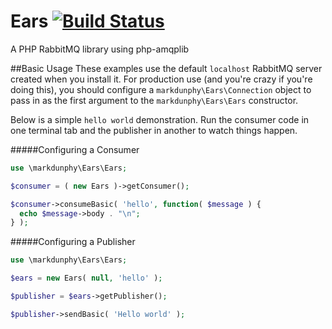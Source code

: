 Ears [![Build Status](https://travis-ci.org/markdunphy/ears.svg?branch=master)](https://travis-ci.org/markdunphy/ears)
====

A PHP RabbitMQ library using php-amqplib

##Basic Usage
These examples use the default `localhost` RabbitMQ server created when you install it. For production use (and you're crazy if you're doing this), you should configure a `markdunphy\Ears\Connection` object to pass in as the first argument to the `markdunphy\Ears\Ears` constructor.

Below is a simple `hello world` demonstration. Run the consumer code in one terminal tab and the publisher in another to watch things happen.

#####Configuring a Consumer
```php
use \markdunphy\Ears\Ears;

$consumer = ( new Ears )->getConsumer();

$consumer->consumeBasic( 'hello', function( $message ) {
  echo $message->body . "\n";
} );
```

#####Configuring a Publisher
```php
use \markdunphy\Ears\Ears;

$ears = new Ears( null, 'hello' );

$publisher = $ears->getPublisher();

$publisher->sendBasic( 'Hello world' );
```
